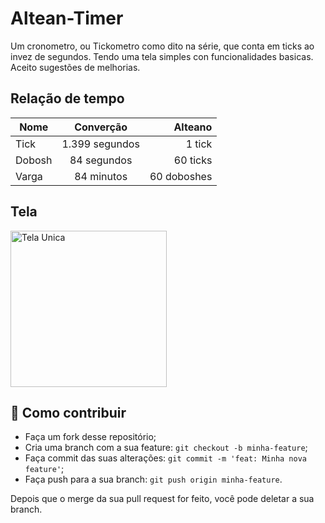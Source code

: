 # Altean-Timer
Um cronometro, ou Tickometro como dito na série, que conta em ticks ao invez de segundos. Tendo uma tela simples con funcionalidades basicas. Aceito sugestões de melhorias.
## Relação de tempo
| Nome   | Converção      | Alteano     |
| ------ |:--------------:| -----------:|
| Tick   | 1.399 segundos |   1 tick    |
| Dobosh | 84 segundos    |  60 ticks   |
| Varga  | 84 minutos     | 60 doboshes |

## Tela

<img src="https://user-images.githubusercontent.com/42722140/72735815-56b5e980-3b7b-11ea-89a6-0add54e03b60.png" alt="Tela Unica" width="250"/>

## 🤔 Como contribuir

- Faça um fork desse repositório;
- Cria uma branch com a sua feature: `git checkout -b minha-feature`;
- Faça commit das suas alterações: `git commit -m 'feat: Minha nova feature'`;
- Faça push para a sua branch: `git push origin minha-feature`.

Depois que o merge da sua pull request for feito, você pode deletar a sua branch.
